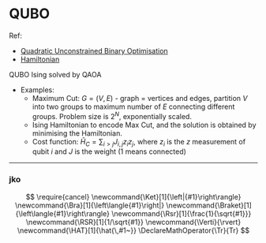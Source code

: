 # QUBO

Ref:

- [Quadratic Unconstrained Binary Optimisation](https://en.wikipedia.org/wiki/Quadratic_unconstrained_binary_optimization)
- [Hamiltonian](./Hamiltonian.md)

QUBO Ising solved by QAOA

- Examples:
  - Maximum Cut: $G=(V,E)$  - graph = vertices and edges, partition $V$ into two groups to maximum number of $E$ connecting different groups. Problem size is $2^N$, exponentially scaled.
  - Ising Hamiltonian to encode Max Cut, and the solution is obtained by minimising the Hamiltonian.
  - Cost function: $\hat H_C=\sum_{i>j}J_{i,j}z_iz_j$, where $z_i$ is the $z$ measurement of qubit $i$ and $J$ is the weight (1 means connected)






---

### jko

$$
\require{cancel}
\newcommand{\Ket}[1]{\left|{#1}\right\rangle}
\newcommand{\Bra}[1]{\left\langle{#1}\right|}
\newcommand{\Braket}[1]{\left\langle{#1}\right\rangle}
\newcommand{\Rsr}[1]{\frac{1}{\sqrt{#1}}}
\newcommand{\RSR}[1]{1/\sqrt{#1}}
\newcommand{\Verti}{\rvert}
\newcommand{\HAT}[1]{\hat{\,#1~}}
\DeclareMathOperator{\Tr}{Tr}
$$

